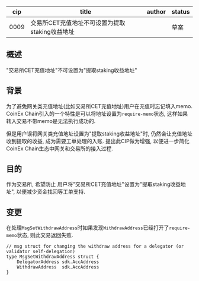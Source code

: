 | cip  | title          | author | status |
| ---- | -------------- | ------ | ------ |
| 0009 | 交易所CET充值地址不可设置为提取staking收益地址  |        | 草案   |

## 概述

"交易所CET充值地址"不可设置为"提取staking收益地址"

## 背景

为了避免网关类充值地址(比如交易所CET充值地址)用户在充值时忘记填入memo.
CoinEx Chain引入的一个特性是可以将地址设置为`require-memo`状态, 这样如果转入交易不带memo是无法执行成功的.

但是用户误将网关类充值地址设置为"提取staking收益地址"时, 仍然会让充值地址收到提取的收益, 成为需要工单处理的入账.
提出此CIP做为增强, 以便进一步简化CoinEx Chain生态中网关和交易所的接入过程.

## 目的

作为交易所, 希望防止 用户将"交易所CET充值地址"设置为"提取staking收益地址", 以便减少资金找回等工单支持.

## 变更
在处理`MsgSetWithdrawAddress`时如果发现`WithdrawAddress`已经打开了`require-memo`状态, 则此交易返回失败.

```
// msg struct for changing the withdraw address for a delegator (or validator self-delegation)
type MsgSetWithdrawAddress struct {
	DelegatorAddress sdk.AccAddress
	WithdrawAddress  sdk.AccAddress
}

```
